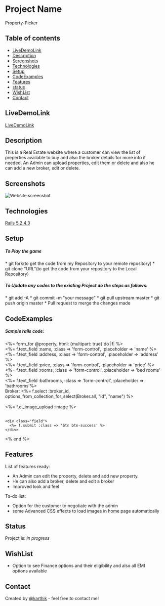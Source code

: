 # Project Name
Property-Picker

## Table of contents
* [LiveDemoLink](#LiveDemoLink)
* [Description](#Description)
* [Screenshots](#screenshots)
* [Technologies](#technologies)
* [Setup](#Setup)
* [CodeExamples](#CodeExamples)
* [Features](#features)
* [status](#status)
* [WishList](#WishList)
* [Contact](#contact)

## LiveDemoLink
[LiveDemoLink](https://property-picker.herokuapp.com/)

## Description
This is a Real Estate website where a customer can view the list of preperties available to buy and also the broker details for more info if needed. An Admin can upload properties, edit them or delete and also he can add a new broker, edit or delete.

## Screenshots
![Website screenshot](app/assets/images/website_screenshot.jpg)

## Technologies
[Rails 5.2.4.3](https://rubyonrails.org/)


## Setup
<h5>To Play the game</h5>
* git fork(to get the code from my Repository to your remote repository)
* git clone "URL"(to get the code from your repository to the Local Repository)

<h5>To Update any codes to the existing Project do the steps as follows:</h5>
* git add -A
* git commit -m "your message"
* git pull upstream master
* git push origin master
* Pull request to merge the changes made


## CodeExamples
<h5>Sample rails code:</h5>
<section class="form-auth text-center">
  <%= form_for @property, html: {multipart: true} do |f| %>
  <div class="field">
    <%= f.text_field :name, :class => 'form-control', :placeholder => 'name' %>
    <br>
  </div>
  <div class="field">
    <%= f.text_field :address, :class => 'form-control', :placeholder => 'address' %>
    <br>
  </div>
  <div class="field">
    <%= f.text_field :price, :class => 'form-control', :placeholder => 'price' %>
    <br>
  </div>
  <div class="field">
    <%= f.text_field :rooms, :class => 'form-control', :placeholder => 'bed rooms' %>
    <br>
    </div>
    <div class="field">
      <%= f.text_field :bathrooms, :class => 'form-control', :placeholder => 'bathrooms'%>
      <br>
    </div>
    <div class="field">
      <span>Broker:</span>
      <%= f.select :broker_id, options_from_collection_for_select(Broker.all, "id", "name") %>
      <br>
      <br>
    </div>
    <div class="field">
      <%= f.cl_image_upload :image %>
      <br>
      <br>
    </div>

    <div class="field">
      <%= f.submit :class => 'btn btn-success' %>
    </div>
  <% end %>
</section>


## Features
List of features ready:
* An Admin can edit the property, delete and add new property.
* He can also add a broker, delete and edit a broker
* Improved look and feel

To-do list:
* Option for the customer to negotiate with the admin
* some Advanced CSS effects to load images in home page automatically

## Status
Project is: _in progress_

## WishList
* Option to see Finance options and their eligibility and also all EMI options available

## Contact
Created by [@karthik](karthikeyansep27@gmail.com) - feel free to contact me!
